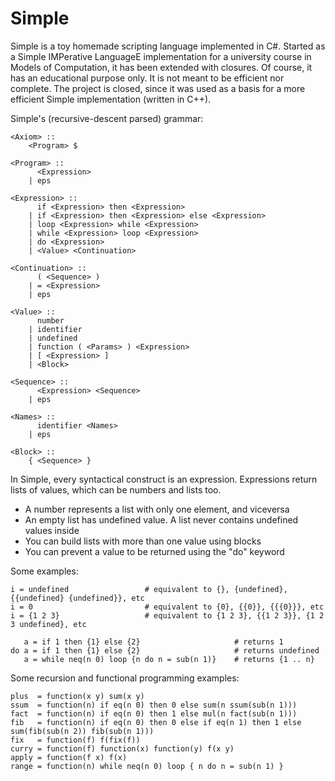 # Simple

Simple is a toy homemade scripting language implemented in C#. Started as a Simple IMPerative LanguageE implementation for a university course in Models of Computation, it has been extended with closures. Of course, it has an educational purpose only. It is not meant to be efficient nor complete. The project is closed, since it was used as a basis for a more efficient Simple implementation (written in C++).

Simple's (recursive-descent parsed) grammar:
```
<Axiom> ::
	<Program> $

<Program> :: 
	  <Expression>
	| eps

<Expression> ::
	  if <Expression> then <Expression>
	| if <Expression> then <Expression> else <Expression>
	| loop <Expression> while <Expression>
	| while <Expression> loop <Expression>
	| do <Expression>
	| <Value> <Continuation>

<Continuation> :: 
	  ( <Sequence> )
	| = <Expression>
	| eps
	
<Value>	:: 
	  number
	| identifier
	| undefined
	| function ( <Params> ) <Expression>
	| [ <Expression> ]
	| <Block>

<Sequence> :: 
	  <Expression> <Sequence>
	| eps

<Names>	::
	  identifier <Names>
	| eps
	
<Block> ::
	{ <Sequence> }
```			 
In Simple, every syntactical construct is an expression.
Expressions return lists of values, which can be numbers and lists too.
- A number represents a list with only one element, and viceversa
- An empty list has undefined value. A list never contains undefined values inside
- You can build lists with more than one value using blocks 
- You can prevent a value to be returned using the "do" keyword

Some examples:
```
i = undefined				  # equivalent to {}, {undefined}, {{undefined} {undefined}}, etc
i = 0 						  # equivalent to {0}, {{0}}, {{{0}}}, etc
i = {1 2 3}					  # equivalent to {1 2 3}, {{1 2 3}}, {1 2 3 undefined}, etc
	
   a = if 1 then {1} else {2}			          # returns 1
do a = if 1 then {1} else {2}			          # returns undefined
   a = while neq(n 0) loop {n do n = sub(n 1)}	  # returns {1 .. n}
```	
Some recursion and functional programming examples:	
```	
plus  = function(x y) sum(x y)
ssum  = function(n) if eq(n 0) then 0 else sum(n ssum(sub(n 1)))
fact  = function(n) if eq(n 0) then 1 else mul(n fact(sub(n 1)))
fib   = function(n) if eq(n 0) then 0 else if eq(n 1) then 1 else sum(fib(sub(n 2)) fib(sub(n 1)))
fix   = function(f) f(fix(f))
curry = function(f) function(x) function(y) f(x y)
apply = function(f x) f(x)
range = function(n) while neq(n 0) loop { n do n = sub(n 1) }
```	
